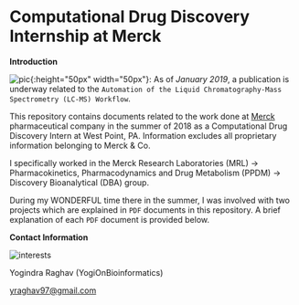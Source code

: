 # Computational Drug Discovery Internship at Merck

**Introduction** 

![pic](http://www.clker.com/cliparts/9/C/j/d/g/X/note-md.png){:height="50px" width="50px"}: As of *January 2019*, a publication is underway related to the `Automation of the Liquid Chromatography-Mass Spectrometry (LC-MS) Workflow`. 

This repository contains documents related to the work done at [Merck](https://www.merck.com/index.html) pharmaceutical company in the summer of 2018 as a Computational Drug Discovery Intern at West Point, PA. Information excludes all proprietary information belonging to Merck & Co. 

I specifically worked in the Merck Research Laboratories (MRL) -> Pharmacokinetics, Pharmacodynamics and Drug Metabolism (PPDM) -> Discovery Bioanalytical (DBA) group. 

During my WONDERFUL time there in the summer, I was involved with two projects which are explained in `PDF` documents in this repository. A brief explanation of each `PDF` document is provided below. 


**Contact Information** 

![interests](https://avatars1.githubusercontent.com/u/38919947?s=400&u=49ab1365a14fac78a91e425efd583f7a2bcb3e25&v=4)

Yogindra Raghav (YogiOnBioinformatics) 

yraghav97@gmail.com
